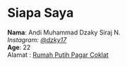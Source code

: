 # Siapa Saya

**Nama**: Andi Muhammad Dzaky Siraj N. <br />
_Instagram: [@dzky17](https://www.instagram.com/dzky17/)_ <br />
**Age**: 22 <br />
Alamat : <ins>Rumah Putih Pagar Coklat<ins>
